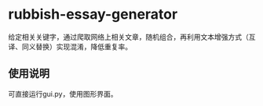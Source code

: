 # rubbish-essay-generator
给定相关关键字，通过爬取网络上相关文章，随机组合，再利用文本增强方式（互译、同义替换）实现混淆，降低重复率。
## 使用说明
可直接运行gui.py，使用图形界面。

